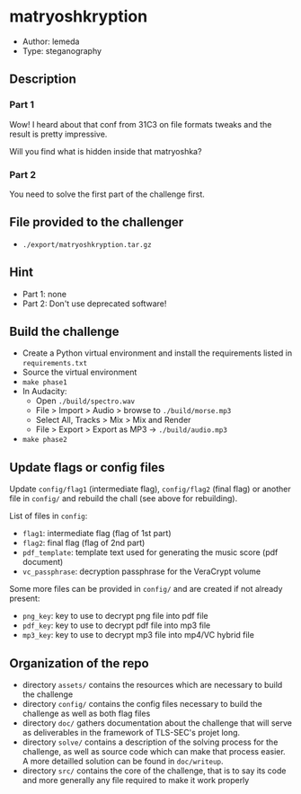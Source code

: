 # matryoshkryption
* Author: lemeda
* Type: steganography

## Description

### Part 1
Wow! I heard about that conf from 31C3 on file formats tweaks and the result is pretty impressive.

Will you find what is hidden inside that matryoshka?


### Part 2
You need to solve the first part of the challenge first.


## File provided to the challenger
* `./export/matryoshkryption.tar.gz`

## Hint
* Part 1: none
* Part 2: Don't use deprecated software!

## Build the challenge
* Create a Python virtual environment and install the requirements listed in `requirements.txt`
* Source the virtual environment
* `make phase1`
* In Audacity:
    * Open `./build/spectro.wav`
    * File > Import > Audio > browse to `./build/morse.mp3`
    * Select All, Tracks > Mix > Mix and Render
    * File > Export > Export as MP3 → `./build/audio.mp3`
* `make phase2`

## Update flags or config files
Update `config/flag1` (intermediate flag), `config/flag2` (final flag) or another file in `config/` and rebuild the chall (see above for rebuilding).

List of files in `config`:
* `flag1`: intermediate flag (flag of 1st part)
* `flag2`: final flag (flag of 2nd part)
* `pdf_template`: template text used for generating the music score (pdf document)
* `vc_passphrase`: decryption passphrase for the VeraCrypt volume

Some more files can be provided in `config/` and are created if not already present:
* `png_key`: key to use to decrypt png file into pdf file
* `pdf_key`: key to use to decrypt pdf file into mp3 file
* `mp3_key`: key to use to decrypt mp3 file into mp4/VC hybrid file


## Organization of the repo

* directory `assets/` contains the resources which are necessary to build the
    challenge
* directory `config/` contains the config files necessary to build the challenge
    as well as both flag files
* directory `doc/` gathers documentation about the challenge that will serve as
    deliverables in the framework of TLS-SEC's projet long.
* directory `solve/` contains a description of the solving process for the
    challenge, as well as source code which can make that process easier.
    A more detailled solution can be found in `doc/writeup`.
* directory `src/` contains the core of the challenge, that is to say its
    code and more generally any file required to make it work properly
